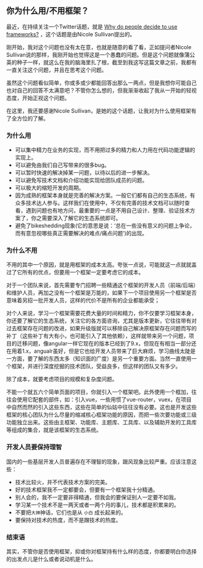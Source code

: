 ## 你为什么用/不用框架？

最近，在持续关注一个Twitter话题，就是 [Why do people decide to use frameworks?](https://twitter.com/stubbornella/status/1050119577823113216) ，这个话题是由Nicole Sullivan提出的。

刚开始，我对这个问题也没有太在意，也就是随意的看了看，正如提问者Nicole Sullivan说的那样，我刚开始也觉得这是一个愚蠢的问题。但是这个问题就像蒲公英的种子一样，就这么在我的脑海里扎了根，截至到我这写这篇文章之前，我都有一直关注这个问题，并且在思考这个问题。

虽然这个问题看似简单，你或多或少都能回答出那么一两点，但是我想你可能自己也对自己的回答不太满意吧？不管你怎么想的，但我渐渐收起了我从一开始的轻视态度，开始正视这个问题。

在这里，我还要感谢Nicole Sullivan，是她的这个话题，让我对为什么使用框架有了全方位的了解。

### 为什么用

* 可以集中精力在业务的实现，而不用把过多的精力和人力用在代码功能逻辑的实现上。
* 可以避免由我们自己写带来的很多bug。
* 可以暂时快速的解决掉某一问题，以待以后的进一步解决。
* 可以避免写技术文档和介绍功能实现给团队成员的问题。
* 可以极大的缩短开发的周期。
* 因为成熟的框架本身就是完善的解决方案。一般它们都有自己的生态系统，有众多技术达人参与。这样我们在使用中，不仅有完善的技术文档可以随时查看，遇到问题也有地方问，最重要的一点是不用自己设计、整理、验证技术方案了，你之需要深入了解它的生态系统即可。
* 避免了bikeshedding现象(它的意思是说：‘总在一些没有意义的问题上争论，而有意忽视哪些真正需要解决的难点/痛点问题’)的出现。

### 为什么不用

不用的其中一个原因，就是用框架的成本太高。夸张一点说，可能就这一点就就盖过了它所有的优点，但要用一个框架一定要考虑它的成本。

对于一个团队来说，首先需要专门招聘一些精通这个框架的开发人员（前端/后端）和维护人员，再加之没有一个框架是万能的，如果下一个项目使用另一个框架是否意味着另招一批开发人员，这样的代价不是所有的企业都能承受；

对个人来说，学习一个框架需要花费大量的时间和精力，你不仅要学习框架本身，你还要了解它的生态系统，关注它的各方面咨询，尤其是版本更新，它往往带有对过去框架存在问题的改进，如果升级版就可以移除自己解决原框架存在问题而写的补丁（这些补丁有大有小，也可能引入了其他依赖），这样就带来另一个问题，项目的迁移问题，像angular一样它现在的版本已经到了9.x，但现在有相当一部分还在用着1.x，angualr虽好，但是它也给开发人员带来了巨大麻烦，学习曲线太陡是一方面，要了解的东西太多（知识面的广度）是另一个重要方面。当然一直使用一个框架，并进行深度挖掘的技术团队，受益良多，但这样的团队又有多少。

除了成本，就要考虑项目的规模和复杂度问题。

不能一个就五六个简单页面的项目，你就引入一个框架吧。此外使用一个框加，往往会使用它配套的部件，如：引入vue，一些用惯了vue-router，vuex，在项目中自然而然的引入这些东西，这些在简单的仙姑中往往没有必要。这也是开发这些框架的核心团队为什么尽量的缩减核心框架功能的原因，而把一些次要功能或三级功能独立出来。这些由主框架、功能库、主题库、工具库、以及辅助开发的工具库等组成的集合，就是该框架的生态系统。

### 开发人员要保持理智

国内的一些基层开发人员普遍存在不理智的现象，跟风现象比较严重。应该注意这些：

* 技术比较火，并不代表技术方案的完美。
* 好的技术框架我不一定都要会，但要有一个框架我十分精通。
* 别人会的，我不一定要非得精通，但我会的要保证别人一定要不如我。
* 学习某一个技术不是一两天或者一两个月的事儿，技术都是积累来的。
* 不要把`大神`神话，它们也是从 `小白` 成长起来的。
* 要保持对技术的热度，而不是蹭技术的热度。

### 结束语

其实，不管你是否使用框架，抑或你对框架持有什么样的态度，你都要明白你选择的出发点儿是什么或者说动机是什么。